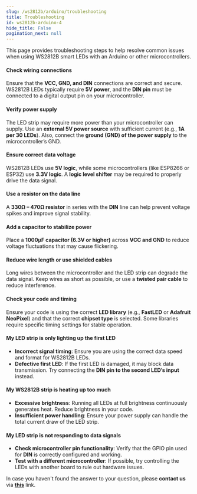 ```yaml
---
slug: /ws2812b/arduino/troubleshooting 
title: Troubleshooting
id: ws2812b-arduino-4
hide_title: False
pagination_next: null
---
```


This page provides troubleshooting steps to help resolve common issues when using WS2812B smart LEDs with an Arduino or other microcontrollers.  

<ExpandableSection title="My LEDs won’t turn on!">  

#### Check wiring connections  
Ensure that the **VCC, GND, and DIN** connections are correct and secure. WS2812B LEDs typically require **5V power**, and the **DIN pin** must be connected to a digital output pin on your microcontroller.  

#### Verify power supply  
The LED strip may require more power than your microcontroller can supply. Use an **external 5V power source** with sufficient current (e.g., **1A per 30 LEDs**). Also, connect the **ground (GND) of the power supply** to the microcontroller’s GND.  

#### Ensure correct data voltage  
WS2812B LEDs use **5V logic**, while some microcontrollers (like ESP8266 or ESP32) use **3.3V logic**. A **logic level shifter** may be required to properly drive the data signal.  

</ExpandableSection>  

<ExpandableSection title="My LEDs are flickering or showing the wrong colors!">  

#### Use a resistor on the data line  
A **330Ω – 470Ω resistor** in series with the **DIN** line can help prevent voltage spikes and improve signal stability.  

#### Add a capacitor to stabilize power  
Place a **1000µF capacitor (6.3V or higher)** across **VCC and GND** to reduce voltage fluctuations that may cause flickering.  

#### Reduce wire length or use shielded cables  
Long wires between the microcontroller and the LED strip can degrade the data signal. Keep wires as short as possible, or use a **twisted pair cable** to reduce interference.  

#### Check your code and timing  
Ensure your code is using the correct **LED library** (e.g., **FastLED** or **Adafruit NeoPixel**) and that the correct **chipset type** is selected. Some libraries require specific timing settings for stable operation.  

</ExpandableSection>  

<ExpandableSection title="Other common issues">  

#### My LED strip is only lighting up the first LED  
- **Incorrect signal timing**: Ensure you are using the correct data speed and format for WS2812B LEDs.  
- **Defective first LED**: If the first LED is damaged, it may block data transmission. Try connecting the **DIN pin to the second LED’s input** instead.  

#### My WS2812B strip is heating up too much  
- **Excessive brightness**: Running all LEDs at full brightness continuously generates heat. Reduce brightness in your code.  
- **Insufficient power handling**: Ensure your power supply can handle the total current draw of the LED strip.  

#### My LED strip is not responding to data signals  
- **Check microcontroller pin functionality**: Verify that the GPIO pin used for **DIN** is correctly configured and working.  
- **Test with a different microcontroller**: If possible, try controlling the LEDs with another board to rule out hardware issues.  

</ExpandableSection>  

<InfoBox>In case you haven't found the answer to your question, please **contact us** via [**this**](https://soldered.com/contact/) link.</InfoBox>  
